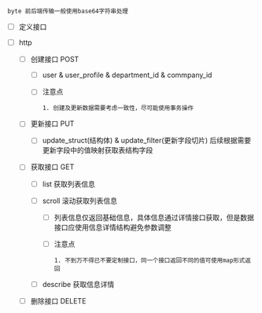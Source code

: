 ```
byte 前后端传输一般使用base64字符串处理
```
- [ ]  定义接口

  - [ ] http

    - [ ] 创建接口 POST

      - [ ] user & user_profile & department_id & commpany_id 

      - [ ] 注意点

        ```
        1. 创建及更新数据需要考虑一致性，尽可能使用事务操作
        ```

        

    - [ ] 更新接口 PUT

      - [ ] update_struct(结构体) & update_filter(更新字段切片)  后续根据需要更新字段中的值映射获取表结构字段

    - [ ] 获取接口 GET

      - [ ] list 获取列表信息

      - [ ] scroll 滚动获取列表信息

        - [ ] 列表信息仅返回基础信息，具体信息通过详情接口获取，但是数据接口应使用信息详情结构避免参数调整

        - [ ] 注意点

          ```
          1. 不到万不得已不要定制接口，同一个接口返回不同的值可使用map形式返回
          ```

          

      - [ ] describe 获取信息详情

    - [ ] 删除接口 DELETE
